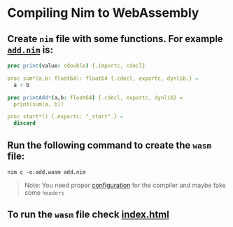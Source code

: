 # Compiling Nim to WebAssembly

## Create `nim` file with some functions. For example [`add.nim`](src/nimToWasm/add.nim) is:

```nim
proc print(value: cdouble) {.importc, cdecl}

proc sum*(a,b: float64): float64 {.cdecl, exportc, dynlib.} =
  a + b

proc printAdd*(a,b: float64) {.cdecl, exportc, dynlib} =
  print(sum(a, b))

proc start*() {.exportc: "_start".} =
  discard
```

## Run the following command to create the `wasm` file:

```
nim c -o:add.wasm add.nim
```

> Note: You need proper [configuration](src/nimToWasm/config.nims) for the compiler
> and maybe fake some `headers`

## To run the `wasm` file check [index.html](src/nimToWasm/index.html)